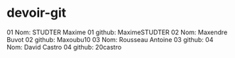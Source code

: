 # devoir-git

01 Nom: STUDTER Maxime
01 github: MaximeSTUDTER
02 Nom: Maxendre Buvot
02 github: Maxoubu10
03 Nom: Rousseau Antoine
03 github:
04 Nom:  David Castro
04 github: 20castro
